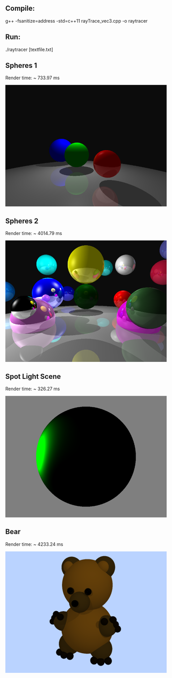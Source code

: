 ## Compile: 
g++ -fsanitize=address -std=c++11 rayTrace_vec3.cpp -o raytracer 

## Run: 
./raytracer [textfile.txt]

## Spheres 1
Render time: ~ 733.97 ms
<p align="center">
  <img src="spheres1.png" width="560">
</p>

## Spheres 2
Render time: ~ 4014.79 ms
<p align="center">
  <img src="spheres2.png" width="560">
</p>

## Spot Light Scene
Render time: ~ 326.27 ms
<p align="center">
  <img src="spot.png" width="560">
</p>

## Bear 
Render time: ~ 4233.24 ms
<p align="center">
  <img src="bear.png" width="560">
</p>
